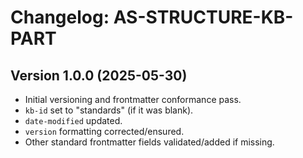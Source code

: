 # Changelog: AS-STRUCTURE-KB-PART

## Version 1.0.0 (2025-05-30)
- Initial versioning and frontmatter conformance pass.
- `kb-id` set to "standards" (if it was blank).
- `date-modified` updated.
- `version` formatting corrected/ensured.
- Other standard frontmatter fields validated/added if missing.
